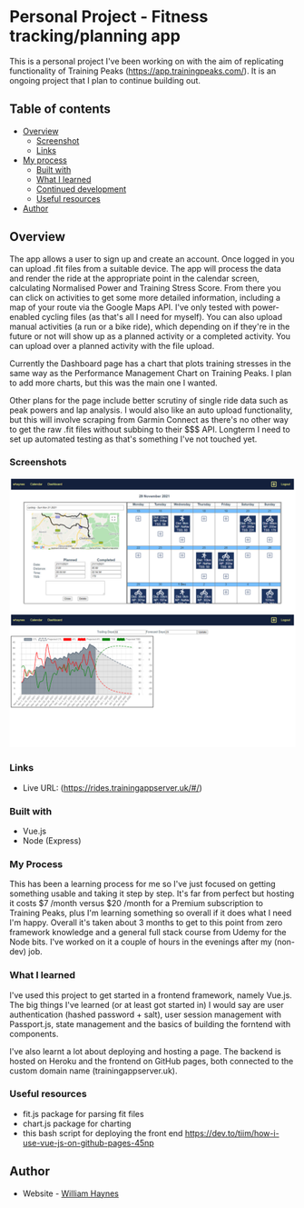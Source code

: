 

# Personal Project - Fitness tracking/planning app

This is a personal project I've been working on with the aim of replicating functionality of Training Peaks (https://app.trainingpeaks.com/). It is an ongoing project that I plan to continue building out.

## Table of contents

- [Overview](#overview)
  - [Screenshot](#screenshot)
  - [Links](#links)
- [My process](#my-process)
  - [Built with](#built-with)
  - [What I learned](#what-i-learned)
  - [Continued development](#continued-development)
  - [Useful resources](#useful-resources)
- [Author](#author)

## Overview
The app allows a user to sign up and create an account. Once logged in you can upload .fit files from a suitable device. The app will process the data and render the ride at the appropriate point in the calendar screen, calculating Normalised Power and Training Stress Score. From there you can click on activities to get some more detailed information, including a map of your route via the Google Maps API. I've only tested with power-enabled cycling files (as that's all I need for myself). You can also upload manual activities (a run or a bike ride), which depending on if they're in the future or not will show up as a planned activity or a completed activity. You can upload over a planned activity with the file upload.

Currently the Dashboard page has a chart that plots training stresses in the same way as the Performance Management Chart on Training Peaks. I plan to add more charts, but this was the main one I wanted.

Other plans for the page include better scrutiny of single ride data such as peak powers and lap analysis. I would also like an auto upload functionality, but this will involve scraping from Garmin Connect as there's no other way to get the raw .fit files without subbing to their $$$ API. Longterm I need to set up automated testing as that's something I've not touched yet.

### Screenshots 

![](./images/screenshot1.png)
![](./images/screenshot2.png)

### Links

- Live URL: (https://rides.trainingappserver.uk/#/)

### Built with

- Vue.js
- Node (Express)

### My Process

This has been a learning process for me so I've just focused on getting something usable and taking it step by step. It's far from perfect but hosting it costs $7 /month versus $20 /month for a Premium subscription to Training Peaks, plus I'm learning something so overall if it does what I need I'm happy. Overall it's taken about 3 months to get to this point from zero framework knowledge and a general full stack course from Udemy for the Node bits. I've worked on it a couple of hours in the evenings after my (non-dev) job.

### What I learned

I've used this project to get started in a frontend framework, namely Vue.js. The big things I've learned (or at least got started in) I would say are user authentication (hashed password + salt), user session management with Passport.js, state management and the basics of building the forntend with components.

I've also learnt a lot about deploying and hosting a page. The backend is hosted on Heroku and the frontend on GitHub pages, both connected to the custom domain name (trainingappserver.uk). 

### Useful resources

- fit.js package for parsing fit files
- chart.js package for charting
- this bash script for deploying the front end https://dev.to/tiim/how-i-use-vue-js-on-github-pages-45np

## Author

- Website - [William Haynes](https://willrhyd.github.io/personal/)


